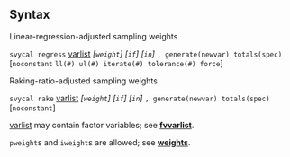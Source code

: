 ## Syntax

Linear-regression-adjusted sampling weights

`svycal regress`
[varlist](http://www.stata.com/help.cgi?varlist)
_\[`weight`\]_ _\[`if`\]
\[`in`\]_ `, generate(newvar) totals(spec)` \[`noconstant`
`ll(#) ul(#) iterate(#) tolerance(#) force`\]

Raking-ratio-adjusted sampling weights

`svycal rake`
[varlist](http://www.stata.com/help.cgi?varlist)
_\[`weight`\]_ _\[`if`\]
\[`in`\]_ `, generate(newvar) totals(spec)` \[`noconstant`\]

[varlist](http://www.stata.com/help.cgi?varlist)
may contain factor variables; see
[<strong>fvvarlist</strong>](http://www.stata.com/help.cgi?fvvarlist).

`pweight`s and `iweight`s are allowed; see
[<strong>weights</strong>](http://www.stata.com/help.cgi?weights).
